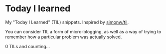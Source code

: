 # Today I learned

My "Today I Learned" (TIL) snippets. Inspired by [simonw/til](https://github.com/simonw/til).

You can consider TIL a form of micro-blogging, as well as a way of trying to remember how a particular problem was actually solved.

<!-- count starts -->0<!-- count ends --> TILs and counting...

<!-- index starts -->
<!-- index ends -->